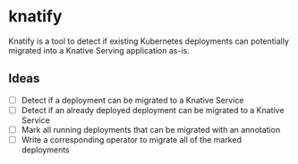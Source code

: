 # knatify

Knatify is a tool to detect if existing Kubernetes deployments can potentially migrated into a Knative Serving application as-is.

## Ideas

- [ ] Detect if a deployment can be migrated to a Knative Service
- [ ] Detect if an already deployed deployment can be migrated to a Knative Service
- [ ] Mark all running deployments that can be migrated with an annotation
- [ ] Write a corresponding operator to migrate all of the marked deployments
